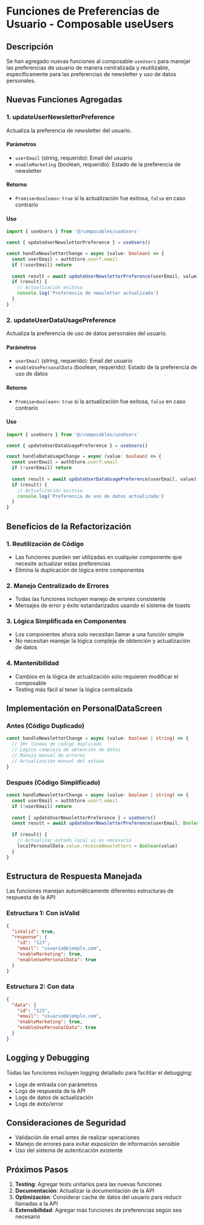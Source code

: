 # Funciones de Preferencias de Usuario - Composable useUsers

## Descripción
Se han agregado nuevas funciones al composable `useUsers` para manejar las preferencias de usuario de manera centralizada y reutilizable, específicamente para las preferencias de newsletter y uso de datos personales.

## Nuevas Funciones Agregadas

### 1. updateUserNewsletterPreference
Actualiza la preferencia de newsletter del usuario.

#### Parámetros
- `userEmail` (string, requerido): Email del usuario
- `enableMarketing` (boolean, requerido): Estado de la preferencia de newsletter

#### Retorno
- `Promise<boolean>`: `true` si la actualización fue exitosa, `false` en caso contrario

#### Uso
```typescript
import { useUsers } from '@/composables/useUsers'

const { updateUserNewsletterPreference } = useUsers()

const handleNewsletterChange = async (value: boolean) => {
  const userEmail = authStore.user?.email
  if (!userEmail) return
  
  const result = await updateUserNewsletterPreference(userEmail, value)
  if (result) {
    // Actualización exitosa
    console.log('Preferencia de newsletter actualizada')
  }
}
```

### 2. updateUserDataUsagePreference
Actualiza la preferencia de uso de datos personales del usuario.

#### Parámetros
- `userEmail` (string, requerido): Email del usuario
- `enableUsePersonalData` (boolean, requerido): Estado de la preferencia de uso de datos

#### Retorno
- `Promise<boolean>`: `true` si la actualización fue exitosa, `false` en caso contrario

#### Uso
```typescript
import { useUsers } from '@/composables/useUsers'

const { updateUserDataUsagePreference } = useUsers()

const handleDataUsageChange = async (value: boolean) => {
  const userEmail = authStore.user?.email
  if (!userEmail) return
  
  const result = await updateUserDataUsagePreference(userEmail, value)
  if (result) {
    // Actualización exitosa
    console.log('Preferencia de uso de datos actualizada')
  }
}
```

## Beneficios de la Refactorización

### 1. Reutilización de Código
- Las funciones pueden ser utilizadas en cualquier componente que necesite actualizar estas preferencias
- Elimina la duplicación de lógica entre componentes

### 2. Manejo Centralizado de Errores
- Todas las funciones incluyen manejo de errores consistente
- Mensajes de error y éxito estandarizados usando el sistema de toasts

### 3. Lógica Simplificada en Componentes
- Los componentes ahora solo necesitan llamar a una función simple
- No necesitan manejar la lógica compleja de obtención y actualización de datos

### 4. Mantenibilidad
- Cambios en la lógica de actualización solo requieren modificar el composable
- Testing más fácil al tener la lógica centralizada

## Implementación en PersonalDataScreen

### Antes (Código Duplicado)
```typescript
const handleNewsletterChange = async (value: boolean | string) => {
  // 30+ líneas de código duplicado
  // Lógica compleja de obtención de datos
  // Manejo manual de errores
  // Actualización manual del estado
}
```

### Después (Código Simplificado)
```typescript
const handleNewsletterChange = async (value: boolean | string) => {
  const userEmail = authStore.user?.email
  if (!userEmail) return
  
  const { updateUserNewsletterPreference } = useUsers()
  const result = await updateUserNewsletterPreference(userEmail, Boolean(value))
  
  if (result) {
    // Actualizar estado local si es necesario
    localPersonalData.value.receiveNewsletters = Boolean(value)
  }
}
```

## Estructura de Respuesta Manejada

Las funciones manejan automáticamente diferentes estructuras de respuesta de la API:

### Estructura 1: Con isValid
```json
{
  "isValid": true,
  "response": {
    "id": "123",
    "email": "usuario@ejemplo.com",
    "enableMarketing": true,
    "enableUsePersonalData": true
  }
}
```

### Estructura 2: Con data
```json
{
  "data": {
    "id": "123",
    "email": "usuario@ejemplo.com",
    "enableMarketing": true,
    "enableUsePersonalData": true
  }
}
```

## Logging y Debugging

Todas las funciones incluyen logging detallado para facilitar el debugging:

- Logs de entrada con parámetros
- Logs de respuesta de la API
- Logs de datos de actualización
- Logs de éxito/error

## Consideraciones de Seguridad

- Validación de email antes de realizar operaciones
- Manejo de errores para evitar exposición de información sensible
- Uso del sistema de autenticación existente

## Próximos Pasos

1. **Testing**: Agregar tests unitarios para las nuevas funciones
2. **Documentación**: Actualizar la documentación de la API
3. **Optimización**: Considerar cache de datos del usuario para reducir llamadas a la API
4. **Extensibilidad**: Agregar más funciones de preferencias según sea necesario
